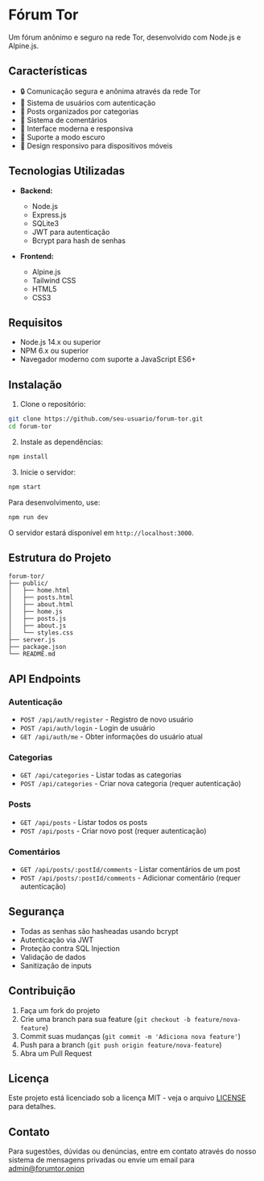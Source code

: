 # Fórum Tor

Um fórum anônimo e seguro na rede Tor, desenvolvido com Node.js e Alpine.js.

## Características

- 🔒 Comunicação segura e anônima através da rede Tor
- 👥 Sistema de usuários com autenticação
- 📝 Posts organizados por categorias
- 💬 Sistema de comentários
- 🎨 Interface moderna e responsiva
- 🌙 Suporte a modo escuro
- 📱 Design responsivo para dispositivos móveis

## Tecnologias Utilizadas

- **Backend:**
  - Node.js
  - Express.js
  - SQLite3
  - JWT para autenticação
  - Bcrypt para hash de senhas

- **Frontend:**
  - Alpine.js
  - Tailwind CSS
  - HTML5
  - CSS3

## Requisitos

- Node.js 14.x ou superior
- NPM 6.x ou superior
- Navegador moderno com suporte a JavaScript ES6+

## Instalação

1. Clone o repositório:
```bash
git clone https://github.com/seu-usuario/forum-tor.git
cd forum-tor
```

2. Instale as dependências:
```bash
npm install
```

3. Inicie o servidor:
```bash
npm start
```

Para desenvolvimento, use:
```bash
npm run dev
```

O servidor estará disponível em `http://localhost:3000`.

## Estrutura do Projeto

```
forum-tor/
├── public/
│   ├── home.html
│   ├── posts.html
│   ├── about.html
│   ├── home.js
│   ├── posts.js
│   ├── about.js
│   └── styles.css
├── server.js
├── package.json
└── README.md
```

## API Endpoints

### Autenticação

- `POST /api/auth/register` - Registro de novo usuário
- `POST /api/auth/login` - Login de usuário
- `GET /api/auth/me` - Obter informações do usuário atual

### Categorias

- `GET /api/categories` - Listar todas as categorias
- `POST /api/categories` - Criar nova categoria (requer autenticação)

### Posts

- `GET /api/posts` - Listar todos os posts
- `POST /api/posts` - Criar novo post (requer autenticação)

### Comentários

- `GET /api/posts/:postId/comments` - Listar comentários de um post
- `POST /api/posts/:postId/comments` - Adicionar comentário (requer autenticação)

## Segurança

- Todas as senhas são hasheadas usando bcrypt
- Autenticação via JWT
- Proteção contra SQL Injection
- Validação de dados
- Sanitização de inputs

## Contribuição

1. Faça um fork do projeto
2. Crie uma branch para sua feature (`git checkout -b feature/nova-feature`)
3. Commit suas mudanças (`git commit -m 'Adiciona nova feature'`)
4. Push para a branch (`git push origin feature/nova-feature`)
5. Abra um Pull Request

## Licença

Este projeto está licenciado sob a licença MIT - veja o arquivo [LICENSE](LICENSE) para detalhes.

## Contato

Para sugestões, dúvidas ou denúncias, entre em contato através do nosso sistema de mensagens privadas ou envie um email para admin@forumtor.onion 
